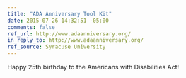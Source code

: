 ```yaml
---
title: "ADA Anniversary Tool Kit"
date: 2015-07-26 14:32:51 -05:00
comments: false
ref_url: http://www.adaanniversary.org/
in_reply_to: http://www.adaanniversary.org/
ref_source: Syracuse University
---
```


Happy 25th birthday to the Americans with Disabilities Act!